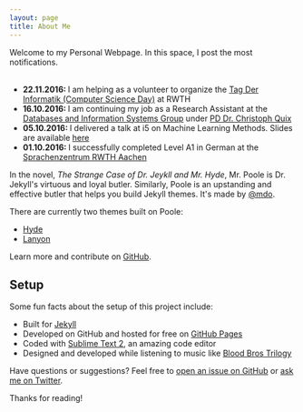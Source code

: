 ```yaml
---
layout: page
title: About Me
---
```


<div class="message">
  Welcome to my Personal Webpage. In this space, I post the most notifications. </br></br>
  <ul>
  <li><strong>22.11.2016: </strong>I am helping as a volunteer to organize the <a href="http://tdi2016.dbis.rwth-aachen.de/"> Tag Der Informatik (Computer Science Day)</a> at RWTH</li>
  <li><strong>16.10.2016: </strong>I am continuing my job as a Research Assistant at the <a href="http://dbis.rwth-aachen.de/cms">Databases and Information Systems Group</a> under <a href="http://dbis.rwth-aachen.de/cms/staff/quix">PD Dr. Christoph Quix</a></li>
  <li><strong>05.10.2016: </strong>I delivered a talk at i5 on Machine Learning Methods. Slides are available <a href="../documents/mltalk.pdf">here</a></li>
  <li><strong>01.10.2016: </strong>I successfully completed Level A1 in German at the <a href="http://www.sz.rwth-aachen.de/sprachenzentrum.html">Sprachenzentrum RWTH Aachen</a></li>
</ul>
</div>

In the novel, *The Strange Case of Dr. Jeykll and Mr. Hyde*, Mr. Poole is Dr. Jekyll's virtuous and loyal butler. Similarly, Poole is an upstanding and effective butler that helps you build Jekyll themes. It's made by [@mdo](https://twitter.com/mdo).

There are currently two themes built on Poole:

* [Hyde](http://hyde.getpoole.com)
* [Lanyon](http://lanyon.getpoole.com)

Learn more and contribute on [GitHub](https://github.com/poole).

## Setup

Some fun facts about the setup of this project include:

* Built for [Jekyll](http://jekyllrb.com)
* Developed on GitHub and hosted for free on [GitHub Pages](https://pages.github.com)
* Coded with [Sublime Text 2](http://sublimetext.com), an amazing code editor
* Designed and developed while listening to music like [Blood Bros Trilogy](https://soundcloud.com/maddecent/sets/blood-bros-series)

Have questions or suggestions? Feel free to [open an issue on GitHub](https://github.com/poole/issues/new) or [ask me on Twitter](https://twitter.com/mdo).

Thanks for reading!
